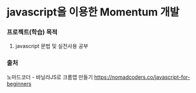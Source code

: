 # javascript을 이용한 Momentum 개발

### 프로젝트(학습) 목적
1. javascript 문법 및 실전사용 공부

### 출처
노마드코더 - 바닐라JS로 크롬앱 만들기
https://nomadcoders.co/javascript-for-beginners
